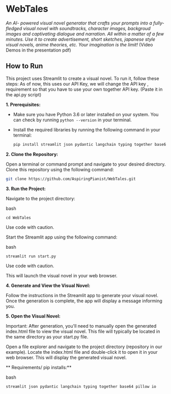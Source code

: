 # WebTales

*An AI- powered visual novel generator that crafts your prompts into a fully-fledged visual novel with soundtracks, character images, backgroud images and captivating dialogue and narration. All within a matter of a few minutes. Use it to create advertisement, short sketches, japanese style visual novels, anime theories, etc. Your imagination is the limit!* (Video Demos in the presentation pdf)

## How to Run

This project uses Streamlit to create a visual novel. To run it, follow these steps:
As of now, this uses our API Key, we will change the API key , requirement so that you have to use your own together API key. (Paste it in the api.py script)

**1. Prerequisites:**

  - Make sure you have Python 3.6 or later installed on your system. You can check by running `python --version` in your terminal.
  - Install the required libraries by running the following command in your terminal:

    ```bash
    pip install streamlit json pydantic langchain typing together base64 pillow io
    ```

**2. Clone the Repository:**

   Open a terminal or command prompt and navigate to your desired directory. Clone this repository using the following command:

   ```bash
   git clone https://github.com/AspiringPianist/WebTales.git
  ```

**3. Run the Project:**

Navigate to the project directory:

bash
```
cd WebTales
```
Use code with caution.


Start the Streamlit app using the following command:

bash
```
streamlit run start.py
```
Use code with caution.

This will launch the visual novel in your web browser.

**4. Generate and View the Visual Novel:**

Follow the instructions in the Streamlit app to generate your visual novel. Once the generation is complete, the app will display a message informing you.

**5. Open the Visual Novel:**

Important: After generation, you'll need to manually open the generated index.html file to view the visual novel. This file will typically be located in the same directory as your start.py file.

Open a file explorer and navigate to the project directory (repository in our example). Locate the index.html file and double-click it to open it in your web browser. This will display the generated visual novel.

** Requirements/ pip installs:**

bash
```
streamlit json pydantic langchain typing together base64 pillow io
```

